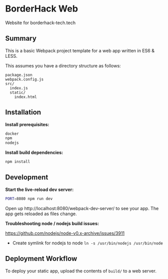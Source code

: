 # BorderHack Web
Website for borderhack-tech.tech

## Summary
This is a basic Webpack project template for a web app written in ES6 & LESS.

This assumes you have a directory structure as follows:

```
package.json
webpack.config.js
src/
  index.js
  static/
    index.html
```


## Installation

**Install prerequisites:**

```sh
docker
npm
nodejs
```

**Install build dependencies:**

```sh
npm install
```

## Development

**Start the live-reload dev server:**

```sh
PORT=8080 npm run dev
```

Open up http://localhost:8080/webpack-dev-server/ to see your app.
The app gets reloaded as files change.


**Troubleshooting node / nodejs build issues:**

https://github.com/nodejs/node-v0.x-archive/issues/3911
* Create symlink for nodejs to node `ln -s /usr/bin/nodejs /usr/bin/node`

## Deployment Workflow

To deploy your static app, upload the contents of `build/` to a web server.
